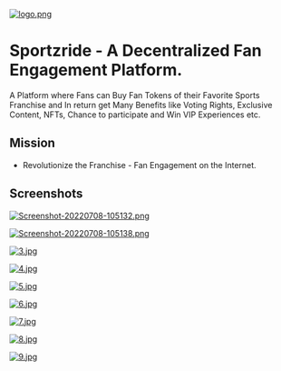 [![logo.png](https://i.postimg.cc/65x7BgBZ/logo.png)](https://postimg.cc/3W9rBL4r)
# Sportzride - A Decentralized Fan Engagement Platform.

A Platform where Fans can Buy Fan Tokens of their Favorite Sports Franchise and In return get Many Benefits like Voting Rights, Exclusive Content, NFTs, Chance to participate and Win VIP Experiences etc.


## Mission

- Revolutionize the Franchise - Fan Engagement on the Internet.



## Screenshots

[![Screenshot-20220708-105132.png](https://i.postimg.cc/jj0kyN8d/Screenshot-20220708-105132.png)](https://postimg.cc/nX2kJsb6)

[![Screenshot-20220708-105138.png](https://i.postimg.cc/Z5kLQm6w/Screenshot-20220708-105138.png)](https://postimg.cc/ZCc3917N)

[![3.jpg](https://i.postimg.cc/3rVMsQCX/3.jpg)](https://postimg.cc/w3XbNPrM)

[![4.jpg](https://i.postimg.cc/6qGPWTLd/4.jpg)](https://postimg.cc/8fN4wpY5)

[![5.jpg](https://i.postimg.cc/9FY6rwHp/5.jpg)](https://postimg.cc/dLDHf11k)

[![6.jpg](https://i.postimg.cc/P5qRJ64X/6.jpg)](https://postimg.cc/nC6kwGgg)

[![7.jpg](https://i.postimg.cc/HxbSRFp2/7.jpg)](https://postimg.cc/wyTcsfRy)

[![8.jpg](https://i.postimg.cc/yYLLMmzw/8.jpg)](https://postimg.cc/vc6796Tz)

[![9.jpg](https://i.postimg.cc/k4Ncf8cY/9.jpg)](https://postimg.cc/G82Gp46v)
